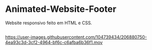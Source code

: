 # Animated-Website-Footer
Website responsivo feito em HTML e CSS.

##

https://user-images.githubusercontent.com/104739434/206880750-4ea93c3d-3cf2-4964-bf6c-c6afba6b36f1.mov
